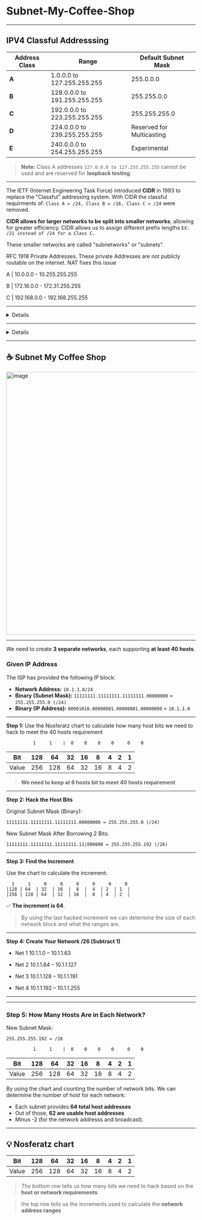 # Subnet-My-Coffee-Shop
---------
## IPV4 Classful Addresssing

| **Address Class** | **Range**                         | **Default Subnet Mask**     |
|-------------------|-----------------------------------|------------------------------|
| **A**             | 1.0.0.0 to 127.255.255.255        | 255.0.0.0                    |
| **B**             | 128.0.0.0 to 191.255.255.255      | 255.255.0.0                  |
| **C**             | 192.0.0.0 to 223.255.255.255      | 255.255.255.0                |
| **D**             | 224.0.0.0 to 239.255.255.255      | Reserved for Multicasting    |
| **E**             | 240.0.0.0 to 254.255.255.255      | Experimental                 |

> **Note:** Class A addresses `127.0.0.0 to 127.255.255.255` cannot be used and are reserved for **loopback testing**.
-------

The IETF (Internet Engineering Task Force) introduced **CIDR** in 1993 to replace the "Classful" addressing system. With CIDR the classful requirments of: `Class A = /24, Class B = /16, Class C = /24` were removed. 

**CIDR allows for larger networks to be split into smaller networks**, allowing for greater efficiency. CIDR allows us to assign different prefix lengths `EX: /21 instead of /24 for a Class C.`

These smaller networks are called "subnetworks" or "subnets".

RFC 1918 Private Addresses. These private Addresses are not publicly routable on the internet. NAT fixes this issue

A | 10.0.0.0 - 10.255.255.255

B | 172.16.0.0 - 172.31.255.255

C | 192.168.0.0 - 192.168.255.255

------------

<details>
 
## Binary to Decimal Conversion

11000000.|10101000.|00000001.|00010101 = 192.168.1.21

| 128 | 64 | 32 | 16 | 8 | 4 | 2 | 1 |
|-----|----|----|----|---|---|---|---|
|  1  | 0  | 1  | 0  | 1 | 0 | 0 | 0 |

128+32+8= 168

--------------
## Decimal to Binary Conversion
172.16.34.3

10101100.|00010000.|00100010.|00000011

| 128 | 64 | 32 | 16 | 8 | 4 | 2 | 1 |
 
</details>

----

<details>
 
------
# 🏠 Let’s Subnet Your Home Network

> **Note:** When we need more networks, we borrow **host bits**.

---

## Your Home Network

```
Network Address: 192.168.1.0/24
Binary:          11000000.10101000.00000001.00000000

Subnet Mask:     255.255.255.0 (/24)
Binary:          11111111.11111111.11111111.00000000
```


## Question: We Need to Create 4 Networks

Step 1: Use the Nosferatz chart to calculate how many host bits we need to hack to create 4 networks

```
          0     0    |  0    0    0    0     1    1
``` 
|  Bit  | 128 | 64 | 32 | 16 | 8 | 4 | 2 | 1 |
|-------|-----|----|----|----|---|---|---|---|
| Value | 256 |128 | 64 | 32 |16 | 8 | 4 | 2 |


✅ To create **4 networks**, we need to **hack 2 host bits**. 

-----------

### Step 2: Hack the Host Bits

Original Subnet Mask (Binary):  
```
11111111.11111111.11111111.00000000 = 255.255.255.0 (/24)
```

New Subnet Mask After Borrowing 2 Bits:
```
11111111.11111111.11111111.11|000000 = 255.255.255.192 (/26)
```

----------

### Step 3: Find the Increment

Use the chart to calculate the increment:

```
  1     1     0     0     0     0     0     0
|128 | 64  | 32  | 16  |  8  |  4  | 2  | 1  |
|256 | 128 | 64  | 32  | 16  |  8  | 4  | 2  |

``` 

✅ **The increment is 64**.

> By using the last hacked increment we can determine the size of each network block and what the ranges are.


### Step 4: Create Your /26 Networks (Subtract 1)

- Net 1   192.168.1.0 – 192.168.1.63
  
- Net 2   192.168.1.64 – 192.168.1.127
  
- Net 3   192.168.1.128 – 192.168.1.191
  
- Net 4   192.168.1.192 – 192.168.1.255 

----------------

### Step 5: How Many Hosts Are in Each Network?

New Subnet Mask:
```
255.255.255.192 = /26
```

```
          1     1    |  0    0    0    0     0    0
```

| Bit     | 128 | 64  | 32  | 16  | 8  | 4  | 2  | 1  |
|---------|-----|-----|-----|-----|----|----|----|----|
| Value   | 256 | 128 |  64 |  32 | 16 |  8 |  4 |  2 |


By using the chart and counting the number of network bits. We can determine the number of host for each network 64 total hosts and **62 usable hosts addresses.** Minus -2 (for the network addresss and broadcast).

</details>
 
------
## ☕ Subnet My Coffee Shop 

<img width="700" alt="image" src="https://github.com/user-attachments/assets/6a5e249a-3faa-4d3a-9f90-742eab65fbd2">

------
We need to create **3 separate networks**, each supporting **at least 40 hosts**.

### Given IP Address
The ISP has provided the following IP block:

- **Network Address:** `10.1.1.0/24`
- **Binary (Subnet Mask):** `11111111.11111111.11111111.00000000` = `255.255.255.0 (/24)`
- **Binary (IP Address):** `00001010.00000001.00000001.00000000` = `10.1.1.0`

-------
**Step 1:** Use the Nosferatz chart to calculate how many host bits we need to hack to meet the 40 hosts requirement


```
          1     1    |  0    0    0    0     0    0
```

| Bit     | 128 | 64  | 32  | 16  | 8  | 4  | 2  | 1  |
|---------|-----|-----|-----|-----|----|----|----|----|
| Value   | 256 | 128 |  64 |  32 | 16 |  8 |  4 |  2 |


> **We need to keep at 6 hosts bit to meet  40 hosts requirement**

-----
**Step 2: Hack the Host Bits** 

Original Subnet Mask (Binary):  

```
11111111.11111111.11111111.00000000 = 255.255.255.0 (/24)
```

New Subnet Mask After Borrowing 2 Bits:
```
11111111.11111111.11111111.11|000000 = 255.255.255.192 (/26)
```

------

**Step 3: Find the Increment**

Use the chart to calculate the increment:

```
  1     1     0     0     0     0     0     0
|128 | 64  | 32  | 16  |  8  |  4  | 2  | 1  |
|256 | 128 | 64  | 32  | 16  |  8  | 4  | 2  |

``` 

✅ **The increment is 64**.

> By using the last hacked increment we can determine the size of each network block and what the ranges are.

------
**Step 4: Create Your Network /26 (Subtract 1)**

- Net 1   10.1.1.0 – 10.1.1.63
  
- Net 2   10.1.1.64 – 10.1.1.127
  
- Net 3   10.1.1.128 – 10.1.1.191
  
- Net 4   10.1.1.192 – 10.1.1.255

-----
----------------

### Step 5: How Many Hosts Are in Each Network?

New Subnet Mask:
```
255.255.255.192 = /26
```

```
          1     1    |  0    0    0    0     0    0
```

| Bit     | 128 | 64  | 32  | 16  | 8  | 4  | 2  | 1  |
|---------|-----|-----|-----|-----|----|----|----|----|
| Value   | 256 | 128 |  64 |  32 | 16 |  8 |  4 |  2 |


By using the chart and counting the number of network bits. We can determine the number of host for each network:

- Each subnet provides **64 total host addresses**
- Out of those, **62 are usable host addresses**
- Minus -2 (for the network addresss and broadcast).

---------
## 💡 Nosferatz chart

| Bit     | 128 | 64  | 32  | 16  | 8  | 4  | 2  | 1  |
|---------|-----|-----|-----|-----|----|----|----|----|
| Value   | 256 | 128 |  64 |  32 | 16 |  8 |  4 |  2 |


> *The bottom row* tells us how many bits we need to hack based on the **host or network requirements**

> the top row tells us the increments used to calculate the **network address ranges**








